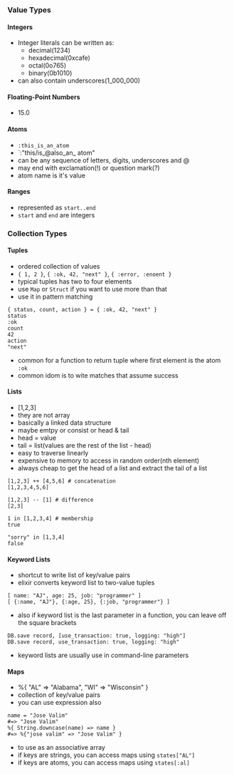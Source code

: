 ### Value Types

#### Integers
- Integer literals can be written as:
  - decimal(1234)
  - hexadecimal(0xcafe)
  - octal(0o765)
  - binary(0b1010)
- can also contain underscores(1_000_000)

#### Floating-Point Numbers
- 15.0

#### Atoms
- `:this_is_an_atom`
- `:"this/is_@also_an_ atom"
- can be any sequence of letters, digits, underscores and @
- may end with exclamation(!) or question mark(?)
- atom name is it's value

#### Ranges
- represented as `start..end`
- `start` and `end` are integers

### Collection Types

#### Tuples
- ordered collection of values
- `{ 1, 2 }`, `{ :ok, 42, "next" }`, `{ :error, :enoent }`
- typical tuples has two to four elements
- use `Map` or `Struct` if you want to use more than that
- use it in pattern matching
```
{ status, count, action } = { :ok, 42, "next" }
status
:ok
count
42
action
"next"
```
- common for a function to return tuple where first element is the atom `:ok`
- common idom is to wite matches that assume success

#### Lists
- [1,2,3]
- they are not array
- basically a linked data structure
- maybe emtpy or consist or head & tail
- head = value
- tail = list(values are the rest of the list - head)
- easy to traverse linearly
- expensive to memory to access in random order(nth element)
- always cheap to get the head of a list and extract the tail of a list
```
[1,2,3] ++ [4,5,6] # concatenation
[1,2,3,4,5,6]

[1,2,3] -- [1] # difference
[2,3]

1 in [1,2,3,4] # membership
true

"sorry" in [1,3,4]
false
```

#### Keyword Lists
- shortcut to write list of key/value pairs
- elixir converts keyword list to two-value tuples
```
[ name: "AJ", age: 25, job: "programmer" ]
[ {:name, "AJ"}, {:age, 25}, {:job, "programmer"} ]
```
- also if keyword list is the last parameter in a function, you can leave off
the square brackets
```
DB.save record, [use_transaction: true, logging: "high"]
DB.save record, use_transaction: true, logging: "high"
```
- keyword lists are usually use in command-line parameters

#### Maps
- %{ "AL" => "Alabama", "WI" => "Wisconsin" }
- collection of key/value pairs
- you can use expression also
```
name = "Jose Valim"
#=> "Jose Valim"
%{ String.downcase(name) => name }
#=> %{"jose valim" => "Jose Valim" }
```
- to use as an associative array
- if keys are strings, you can access maps using `states["AL"]`
- if keys are atoms, you can access maps using `states[:al]`
